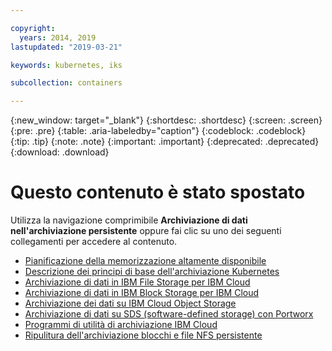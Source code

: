 ```yaml
---

copyright:
  years: 2014, 2019
lastupdated: "2019-03-21"

keywords: kubernetes, iks 

subcollection: containers

---
```


{:new_window: target="_blank"}
{:shortdesc: .shortdesc}
{:screen: .screen}
{:pre: .pre}
{:table: .aria-labeledby="caption"}
{:codeblock: .codeblock}
{:tip: .tip}
{:note: .note}
{:important: .important}
{:deprecated: .deprecated}
{:download: .download}


# Questo contenuto è stato spostato
Utilizza la navigazione comprimibile **Archiviazione di dati nell'archiviazione persistente** oppure fai clic su uno dei seguenti collegamenti per accedere al contenuto.

- [Pianificazione della memorizzazione altamente disponibile](/docs/containers?topic=containers-storage_planning#storage_planning)
- [Descrizione dei principi di base dell'archiviazione Kubernetes](/docs/containers?topic=containers-kube_concepts#kube_concepts)
- [Archiviazione di dati in IBM File Storage per IBM Cloud](/docs/containers?topic=containers-file_storage#file_storage)
- [Archiviazione di dati in IBM Block Storage per IBM Cloud](/docs/containers?topic=containers-block_storage#block_storage)
- [Archiviazione dei dati su IBM Cloud Object Storage](/docs/containers?topic=containers-object_storage#object_storage)
- [Archiviazione di dati su SDS (software-defined storage) con Portworx](/docs/containers?topic=containers-portworx#portworx)
- [ Programmi di utilità di archiviazione IBM Cloud ](/docs/containers?topic=containers-utilities#utilities)
- [Ripulitura dell'archiviazione blocchi e file NFS persistente](/docs/containers?topic=containers-cleanup#cleanup)
